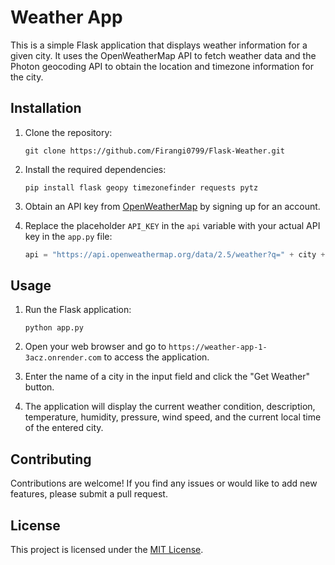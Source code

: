 # Weather App

This is a simple Flask application that displays weather information for a given city. It uses the OpenWeatherMap API to fetch weather data and the Photon geocoding API to obtain the location and timezone information for the city.

## Installation

1. Clone the repository:

   ```
   git clone https://github.com/Firangi0799/Flask-Weather.git
   ```

2. Install the required dependencies:

   ```
   pip install flask geopy timezonefinder requests pytz
   ```

3. Obtain an API key from [OpenWeatherMap](https://openweathermap.org) by signing up for an account.

4. Replace the placeholder `API_KEY` in the `api` variable with your actual API key in the `app.py` file:

   ```python
   api = "https://api.openweathermap.org/data/2.5/weather?q=" + city + "&appid=YOUR_API_KEY"
   ```

## Usage

1. Run the Flask application:

   ```
   python app.py
   ```

2. Open your web browser and go to `https://weather-app-1-3acz.onrender.com` to access the application.

3. Enter the name of a city in the input field and click the "Get Weather" button.

4. The application will display the current weather condition, description, temperature, humidity, pressure, wind speed, and the current local time of the entered city.

## Contributing

Contributions are welcome! If you find any issues or would like to add new features, please submit a pull request.

## License

This project is licensed under the [MIT License](LICENSE).
